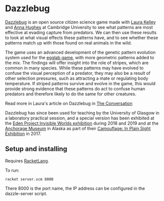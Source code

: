 # Dazzlebug

[Dazzlebug](http://www.dazzle-bug.co.uk/) is an open source citizen science game made with [Laura Kelley](https://laurakelleyresearch.wordpress.com/) 
and [Anna Hughes](https://scienceanna.wordpress.com/) at Cambridge University to see what 
patterns are most effective at evading capture from predators. We can then use these results to look at what visual effects 
these patterns have, and to see whether these patterns match up with those found on real animals in the wild.

The game uses an advanced development of the genetic pattern evolution system used for the [egglab game](https://fo.am/activities/egglab/), with more geometric patterns added to the mix. The findings will offer insight into the role of stripes, which are common in many species. While these patterns may have evolved to confuse the visual perception of a predator, they may also be a result of other selection pressures, such as attracting a mate or regulating body temperature. If striped patterns survive and evolve in the game, this would provide strong evidence that these patterns do act to confuse human predators and therefore likely to do the same for other creatures.

Read more in Laura's article on Dazzlebug in [The Conversation](https://theconversation.com/motion-dazzle-spotting-the-patterns-that-help-animals-outsmart-predators-on-the-run-47219)

Dazzlebug has since been used for teaching by the University of Glasgow in a laboratory practical session, and a special 
version has been exhibited at the [Eden Project Invisible Worlds exhibition](https://www.edenproject.com/visit/whats-here/invisible-worlds-exhibition) during 2018 and 2019 and at the [Anchorage Museum](https://www.anchoragemuseum.org/) in Alaska as part of their [Camouflage: In Plain Sight Exhibition](https://www.anchoragemuseum.org/exhibits/camouflage-in-plain-sight) in 2017.

## Setup and installing

Requires [RacketLang](https://racket-lang.org/).

To run:

    racket server.scm 8000

There 8000 is the port name, the IP address can be configured in the dazzle-server script.

